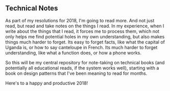 ## Technical Notes

As part of my resolutions for 2018, I'm going to read more. And not just read, but read and take notes on the things I read. In my experience, when I write about the things that I read, it forces me to process them, which not only helps me find potential holes in my own understanding, but also makes things much harder to forget. Its easy to forget facts, like what the capital of Uganda is, or how to say canteloupe in French. Its much harder to forget understanding, like what a function does, or how a phone works. 

So this will be my central repository for note-taking on technical books (and potentially all educational reads, if the system works well), starting with a book on design patterns that I've been meaning to read for months. 

Here's to a happy and productive 2018!